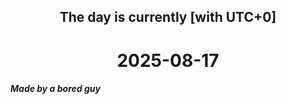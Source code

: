 <h2 align=center>The day is currently [with UTC+0]</h2>
<h1 align=center><!--TIME BEGIN-->2025-08-17<!--TIME END--></h1>
<h5>Made by a bored guy</h5>

